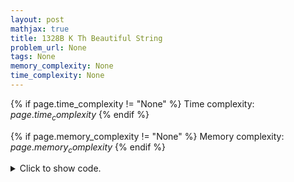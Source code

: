 ```yaml
---
layout: post
mathjax: true
title: 1328B K Th Beautiful String
problem_url: None
tags: None
memory_complexity: None
time_complexity: None
---
```




{% if page.time_complexity != "None" %}
Time complexity: ${{ page.time_complexity }}$
{% endif %}

{% if page.memory_complexity != "None" %}
Memory complexity: ${{ page.memory_complexity }}$
{% endif %}

<details>
<summary>
<p style="display:inline">Click to show code.</p>
</summary>
```cpp
{% raw %}
using namespace std;
using ll = long long;
int binary_search(int low, int high, int target)
{
    auto p = [&](ll x) { return ((x * (x + 1)) / 2) >= (ll)target; };
    while (low < high)
    {
        int mid = low + (high - low + 1) / 2;
        if (p((ll)mid))
            high = mid - 1;
        else
            low = mid;
    }
    if (p((ll)low))
        return 0;
    return low;
}
int main(void)
{
    int t, n, k;
    cin >> t;
    while (t--)
    {
        cin >> n >> k;
        ll b1, b2;
        b1 = (ll)binary_search(0, n, k) + 1;
        b2 = b1 - (((b1 * (b1 + 1)) / 2) - k) - 1;
        for (int i = 0; i < n; ++i)
        {
            if (i == (n - 1 - b1) or (i == n - 1 - b2))
                cout << 'b';
            else
                cout << 'a';
        }
        cout << endl;
    }
    return 0;
}

{% endraw %}
```
</details>


